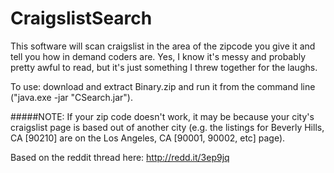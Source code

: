 # CraigslistSearch
This software will scan craigslist in the area of the zipcode you give it and tell you how in demand coders are.
Yes, I know it's messy and probably pretty awful to read, but it's just something I threw together for the laughs.

To use: download and extract Binary.zip and run it from the command line ("java.exe -jar "CSearch.jar").

#####NOTE: If your zip code doesn't work, it may be because your city's craigslist page is based out of another city (e.g. the listings for Beverly Hills, CA [90210] are on the Los Angeles, CA [90001, 90002, etc] page).

Based on the reddit thread here: http://redd.it/3ep9jq
